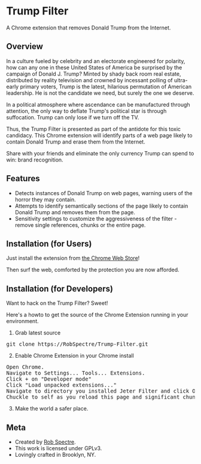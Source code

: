 Trump Filter
================================
A Chrome extension that removes Donald Trump from the Internet.


Overview
--------------------------
In a culture fueled by celebrity and an electorate engineered for polarity,
how can any one in these United States of America be surprised by the campaign
of Donald J. Trump? Minted by shady back room real estate, distributed by
reality television and crowned by incessant polling of ultra-early primary
voters, Trump is the latest, hilarious permutation of American leadership. He is
not the candidate we need, but surely the one we deserve.

In a political atmosphere where ascendance can be manufactured through attention,
the only way to deflate Trump's political star is through suffocation. Trump 
can only lose if we turn off the TV.

Thus, the Trump Filter is presented as part of the antidote for this toxic
candidacy. This Chrome extension will identify parts of a web page likely to
contain Donald Trump and erase them from the Internet.

Share with your friends and eliminate the only currency Trump can spend to win:
brand recognition.


Features
--------------------------

* Detects instances of Donald Trump on web pages, warning users of the horror they may contain.
* Attempts to identify semantically sections of the page likely to contain Donald Trump and removes them from the page.
* Sensitivity settings to customize the aggressiveness of the filter - remove single references, chunks or the entire page.


Installation (for Users)
--------------------------

Just install the extension from [the Chrome Web
Store](https://chrome.google.com/webstore/detail/lhondapiaknegjpellpodegmeonigjic)!

Then surf the web, comforted by the protection you are now afforded.


Installation (for Developers)
-------------------------
Want to hack on the Trump Filter?  Sweet!

Here's a howto to get the source of the Chrome Extension running in your environment.

1) Grab latest source
<pre>
git clone https://RobSpectre/Trump-Filter.git
</pre>

2) Enable Chrome Extension in your Chrome install
<pre>
Open Chrome.
Navigate to Settings... Tools... Extensions.
Click + on "Developer mode"
Click "Load unpacked extensions..."
Navigate to directory you installed Jeter Filter and click Open.
Chuckle to self as you reload this page and significant chunks of it suddenly disappear.
</pre>

3) Make the world a safer place.


Meta
-------------------------

* Created by [Rob Spectre](http://brooklynhacker.com).
* This work is licensed under GPLv3.
* Lovingly crafted in Brooklyn, NY.
